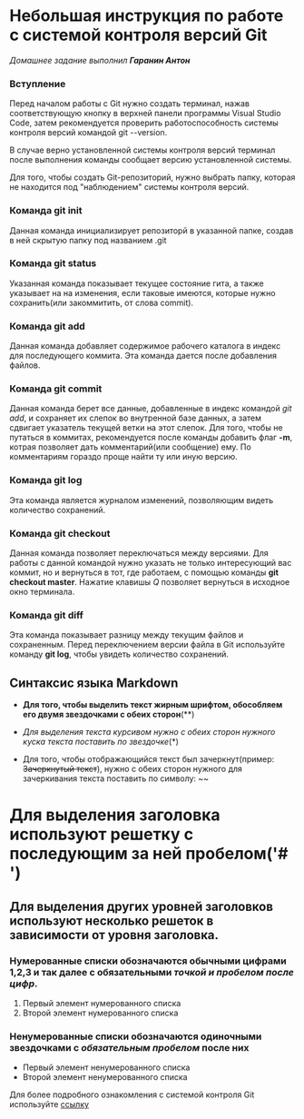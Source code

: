 # Небольшая инструкция по работе с системой контроля версий Git
*Домашнее задание выполнил **Гаранин Антон***
### Вступление

Перед началом работы с Git нужно создать терминал, нажав соответствующую кнопку в верхней панели программы Visual Studio Code, затем рекомендуется проверить работоспособность системы контроля версий командой git --version.

В случае верно установленной системы контроля версий терминал после выполнения команды сообщает версию установленной системы.

Для того, чтобы создать Git-репозиторий, нужно выбрать папку, которая не находится под "наблюдением" системы контроля версий.

### Команда **git init**
Данная команда инициализирует репозиторй в указанной папке, создав в ней скрытую папку под названием .git

### Команда **git status**
Указанная команда показывает текущее состояние гита, а также указывает на на изменения, если таковые имеются, которые нужно сохранить(или закоммитить, от слова commit).
### Команда **git add**
Данная команда добавляет содержимое рабочего каталога в индекс для последующего коммита. Эта команда дается после добавления файлов.
### Команда **git commit**
Данная команда берет все данные, добавленные в индекс командой *git add*, и сохраняет их слепок во внутренной базе данных, а затем сдвигает указатель текущей ветки на этот слепок. Для того, чтобы не путаться в коммитах, рекомендуется после команды добавить флаг **-m**, котрая позволяет дать комментарий(или сообщение) ему. По комментариям гораздо проще найти ту или иную версию.
### Команда **git log**
Эта команда является журналом изменений, позволяющим видеть количество сохранений.
### Команда **git checkout**
Данная команда позволяет переключаться между версиями. Для работы с данной командой нужно указать не только интересующий вас коммит, но и вернуться в тот, где работаем, с помощью команды **git checkout master**. Нажатие клавишы *Q* позволяет вернуться в исходное окно терминала.
### Команда **git diff**
Эта команда показывает разницу между текущим файлов и сохраненным. Перед переключением версии файла в Git используйте команду **git log**, чтобы увидеть количество сохранений.
## Синтаксис языка Markdown
* **Для того, чтобы выделить текст жирным шрифтом, обособляем его двумя звездочками с обеих сторон**(**)

* *Для выделения текста курсивом нужно с обеих сторон нужного куска текста поставить по звездочке*(*)

* Для того, чтобы отображающийся текст был зачеркнут(пример: ~~Зачеркнутый текст~~), нужно с обеих сторон нужного для зачеркивания текста поставить по символу: ~~

# Для выделения заголовка используют решетку с последующим за ней пробелом('# ')
## Для выделения других уровней заголовков используют несколько решеток в зависимости от уровня заголовка.

### **Нумерованные списки** обозначаются обычными цифрами 1,2,3 и так далее с обязательными *точкой и пробелом после цифр*.
1. Первый элемент нумерованного списка
2. Второй элемент нумерованного списка

### **Ненумерованные списки** обозначаются одиночными звездочками с *обязательным пробелом* после них
* Первый элемент ненумерованного списка
* Второй элемент ненумерованного списка

Для более подробного ознакомления с системой контроля Git используйте [ссылку](https://git-scm.com/book/ru/v2)

